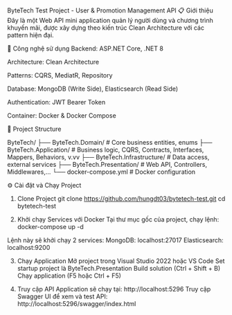 ByteTech Test Project - User & Promotion Management API
📋 Giới thiệu
Đây là một Web API mini application quản lý người dùng và chương trình khuyến mãi, được xây dựng theo kiến trúc Clean Architecture với các pattern hiện đại.

🚀 Công nghệ sử dụng
Backend: ASP.NET Core, .NET 8

Architecture: Clean Architecture

Patterns: CQRS, MediatR, Repository

Database: MongoDB (Write Side), Elasticsearch (Read Side)

Authentication: JWT Bearer Token

Container: Docker & Docker Compose

📁 Project Structure

ByteTech/
├── ByteTech.Domain/          # Core business entities, enums
├── ByteTech.Application/     # Business logic, CQRS, Contracts, Interfaces, Mappers, Behaviors, v.vv
├── ByteTech.Infrastructure/  # Data access, external services
├── ByteTech.Presentation/    # Web API, Controllers, Middlewares,...
└── docker-compose.yml        # Docker configuration

⚙️ Cài đặt và Chạy Project
1. Clone Project
   git clone https://github.com/hungdt03/bytetech-test.git
   cd bytetech-test

2. Khởi chạy Services với Docker
  Tại thư mục gốc của project, chạy lệnh:
  docker-compose up -d

  Lệnh này sẽ khởi chạy 2 services:
    MongoDB: localhost:27017
    Elasticsearch: localhost:9200

3. Chạy Application
  Mở project trong Visual Studio 2022 hoặc VS Code
  Set startup project là ByteTech.Presentation
  Build solution (Ctrl + Shift + B)
  Chạy application (F5 hoặc Ctrl + F5)

4. Truy cập API
  Application sẽ chạy tại: http://localhost:5296
  Truy cập Swagger UI để xem và test API:
    http://localhost:5296/swagger/index.html
